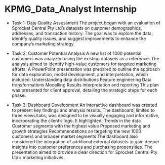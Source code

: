 # KPMG_Data_Analyst Internship
* Task 1: 
Data Quality Assessment The project began with an evaluation of Sprocket Central Pty Ltd’s datasets on customer demographics, addresses, and transaction history. The goal was to explore the data, identify quality issues, and suggest improvements to enhance the company’s marketing strategy.

* Task 2:
Customer Potential Analysis A new list of 1000 potential customers was analyzed using the existing datasets as a reference. The analysis aimed to identify high-value customers for targeted marketing efforts. A PowerPoint presentation was prepared to outline the approach for data exploration, model development, and interpretation, which included:
Understanding data distributions
Feature engineering
Data transformations
Modelling
Results interpretation and reporting
This plan was presented for client approval, detailing the strategic steps for each phase.

* Task 3: 
Dashboard Development An interactive dashboard was created to present key findings and analysis results. The dashboard, limited to three views/tabs, was designed to be visually engaging and informative, incorporating the client’s logo. It highlighted:
Trends in the data
Customer segments with the highest value
Proposed marketing and growth strategies
Recommendations on targeting the new 1000 customers and broader market segments
The dashboard also considered the integration of additional external datasets to gain deeper insights into customer preferences and purchasing propensities. The presentation aimed to provide a clear direction for Sprocket Central Pty Ltd’s marketing initiatives.
